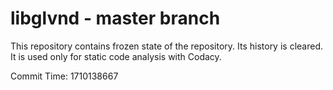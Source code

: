 # libglvnd - master branch

This repository contains frozen state of the repository.
Its history is cleared. It is used only for static code
analysis with Codacy.

Commit Time: 1710138667